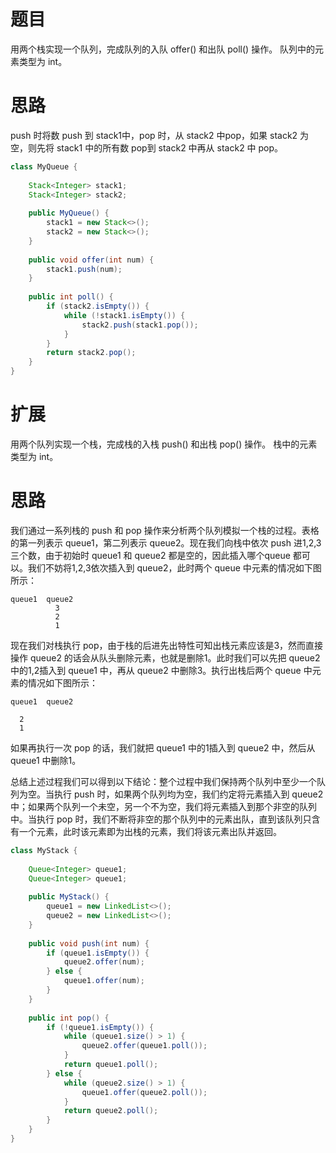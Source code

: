 # 题目

用两个栈实现一个队列，完成队列的入队 offer() 和出队 poll() 操作。 队列中的元素类型为 int。

# 思路

push 时将数 push 到 stack1中，pop 时，从 stack2 中pop，如果 stack2 为空，则先将 stack1 中的所有数 pop到 stack2 中再从 stack2 中 pop。

```java
class MyQueue {
    
    Stack<Integer> stack1;
    Stack<Integer> stack2;
    
    public MyQueue() {
        stack1 = new Stack<>();
        stack2 = new Stack<>();
    }
    
    public void offer(int num) {
        stack1.push(num);
    }
    
    public int poll() {
        if (stack2.isEmpty()) {
            while (!stack1.isEmpty()) {
                stack2.push(stack1.pop());
            }
        }
        return stack2.pop();
    }
}
```

# 扩展

用两个队列实现一个栈，完成栈的入栈 push() 和出栈 pop() 操作。 栈中的元素类型为 int。

# 思路

我们通过一系列栈的 push 和 pop 操作来分析两个队列模拟一个栈的过程。表格的第一列表示 queue1，第二列表示 queue2。现在我们向栈中依次 push 进1,2,3三个数，由于初始时 queue1 和 queue2 都是空的，因此插入哪个queue 都可以。我们不妨将1,2,3依次插入到 queue2，此时两个 queue 中元素的情况如下图所示：

```
queue1	queue2
          3
          2
          1
```

现在我们对栈执行 pop，由于栈的后进先出特性可知出栈元素应该是3，然而直接操作 queue2 的话会从队头删除元素，也就是删除1。此时我们可以先把 queue2 中的1,2插入到 queue1 中，再从 queue2 中删除3。执行出栈后两个 queue 中元素的情况如下图所示：

```
queue1	queue2
  
  2
  1
```

如果再执行一次 pop 的话，我们就把 queue1 中的1插入到 queue2 中，然后从 queue1 中删除1。

总结上述过程我们可以得到以下结论：整个过程中我们保持两个队列中至少一个队列为空。当执行 push 时，如果两个队列均为空，我们约定将元素插入到 queue2 中；如果两个队列一个未空，另一个不为空，我们将元素插入到那个非空的队列中。当执行 pop 时，我们不断将非空的那个队列中的元素出队，直到该队列只含有一个元素，此时该元素即为出栈的元素，我们将该元素出队并返回。

```java
class MyStack {
    
    Queue<Integer> queue1;
    Queue<Integer> queue1;
    
    public MyStack() {
        queue1 = new LinkedList<>();
        queue2 = new LinkedList<>();
    }
    
    public void push(int num) {
        if (queue1.isEmpty()) {
            queue2.offer(num);
        } else {
            queue1.offer(num);
        }
    }
    
    public int pop() {
        if (!queue1.isEmpty()) {
            while (queue1.size() > 1) {
                queue2.offer(queue1.poll());
            }
            return queue1.poll();
        } else {
            while (queue2.size() > 1) {
                queue1.offer(queue2.poll());
            }
            return queue2.poll();
        }
    }
}
```